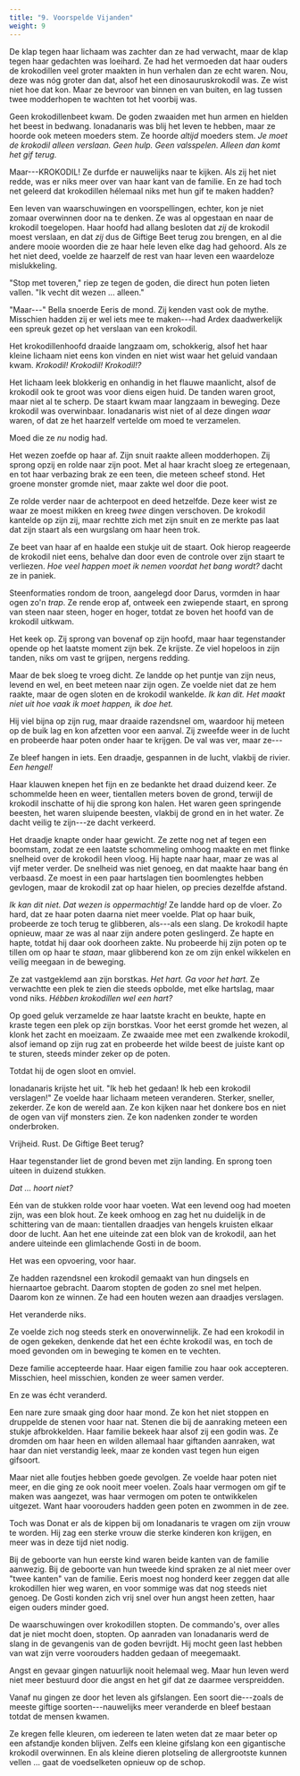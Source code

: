 ```yaml
---
title: "9. Voorspelde Vijanden"
weight: 9
---
```


De klap tegen haar lichaam was zachter dan ze had verwacht, maar de klap tegen haar gedachten was loeihard. Ze had het vermoeden dat haar ouders de krokodillen veel groter maakten in hun verhalen dan ze echt waren. Nou, deze was nóg groter dan dat, alsof het een dinosauruskrokodil was. Ze wist niet hoe dat kon. Maar ze bevroor van binnen en van buiten, en lag tussen twee modderhopen te wachten tot het voorbij was.

Geen krokodillenbeet kwam. De goden zwaaiden met hun armen en hielden het beest in bedwang. Ionadanaris was blij het leven te hebben, maar ze hoorde ook meteen moeders stem. Ze hoorde _altijd_ moeders stem. _Je moet de krokodil alleen verslaan. Geen hulp. Geen valsspelen. Alleen dan komt het gif terug._

Maar---KROKODIL! Ze durfde er nauwelijks naar te kijken. Als zij het niet redde, was er niks meer over van haar kant van de familie. En ze had toch net geleerd dat krokodillen hélemaal niks met hun gif te maken hadden?

Een leven van waarschuwingen en voorspellingen, echter, kon je niet zomaar overwinnen door na te denken. Ze was al opgestaan en naar de krokodil toegelopen. Haar hoofd had allang besloten dat _zij_ de krokodil moest verslaan, en dat _zij_ dus de Giftige Beet terug zou brengen, en al die andere mooie woorden die ze haar hele leven elke dag had gehoord. Als ze het niet deed, voelde ze haarzelf de rest van haar leven een waardeloze mislukkeling.

"Stop met toveren," riep ze tegen de goden, die direct hun poten lieten vallen. "Ik vecht dit wezen ... alleen."

"Maar---" Bella snoerde Eeris de mond. Zij kenden vast ook de mythe. Misschien hadden zij er wel iets mee te maken---had Ardex daadwerkelijk een spreuk gezet op het verslaan van een krokodil. 

Het krokodillenhoofd draaide langzaam om, schokkerig, alsof het haar kleine lichaam niet eens kon vinden en niet wist waar het geluid vandaan kwam. _Krokodil! Krokodil! Krokodil!?_

Het lichaam leek blokkerig en onhandig in het flauwe maanlicht, alsof de krokodil ook te groot was voor diens eigen huid. De tanden waren groot, maar niet al te scherp. De staart kwam maar langzaam in beweging. Deze krokodil was overwinbaar. Ionadanaris wist niet of al deze dingen _waar_ waren, of dat ze het haarzelf vertelde om moed te verzamelen.

Moed die ze _nu_ nodig had.

Het wezen zoefde op haar af. Zijn snuit raakte alleen modderhopen. Zij sprong opzij en rolde naar zijn poot. Met al haar kracht sloeg ze ertegenaan, en tot haar verbazing brak ze een teen, die meteen scheef stond. Het groene monster gromde niet, maar zakte wel door die poot.

Ze rolde verder naar de achterpoot en deed hetzelfde. Deze keer wist ze waar ze moest mikken en kreeg _twee_ dingen verschoven. De krokodil kantelde op zijn zij, maar rechtte zich met zijn snuit en ze merkte pas laat dat zijn staart als een wurgslang om haar heen trok.

Ze beet van haar af en haalde een stukje uit de staart. Ook hierop reageerde de krokodil niet eens, behalve dan door even de controle over zijn staart te verliezen. _Hoe veel happen moet ik nemen voordat het bang wordt?_ dacht ze in paniek.

Steenformaties rondom de troon, aangelegd door Darus, vormden in haar ogen zo'n _trap_. Ze rende erop af, ontweek een zwiepende staart, en sprong van steen naar steen, hoger en hoger, totdat ze boven het hoofd van de krokodil uitkwam.

Het keek op. Zij sprong van bovenaf op zijn hoofd, maar haar tegenstander opende op het laatste moment zijn bek. Ze krijste. Ze viel hopeloos in zijn tanden, niks om vast te grijpen, nergens redding.

Maar de bek sloeg te vroeg dicht. Ze landde op het puntje van zijn neus, levend en wel, en beet meteen naar zijn ogen. Ze voelde niet dat ze hem raakte, maar de ogen sloten en de krokodil wankelde. _Ik kan dit. Het maakt niet uit hoe vaak ik moet happen, ik doe het._

Hij viel bijna op zijn rug, maar draaide razendsnel om, waardoor hij meteen op de buik lag en kon afzetten voor een aanval. Zij zweefde weer in de lucht en probeerde haar poten onder haar te krijgen. De val was ver, maar ze---

Ze bleef hangen in iets. Een draadje, gespannen in de lucht, vlakbij de rivier. _Een hengel!_

Haar klauwen knepen het fijn en ze bedankte het draad duizend keer. Ze schommelde heen en weer, tientallen meters boven de grond, terwijl de krokodil inschatte of hij die sprong kon halen. Het waren geen springende beesten, het waren sluipende beesten, vlakbij de grond en in het water. Ze dacht veilig te zijn---ze dacht verkeerd.

Het draadje knapte onder haar gewicht. Ze zette nog net af tegen een boomstam, zodat ze een laatste schommeling omhoog maakte en met flinke snelheid over de krokodil heen vloog. Hij hapte naar haar, maar ze was al vijf meter verder. De snelheid was niet genoeg, en dat maakte haar bang én verbaasd. Ze moest in een paar hartslagen tien boomlengtes hebben gevlogen, maar de krokodil zat op haar hielen, op precies dezelfde afstand.

_Ik kan dit niet. Dat wezen is oppermachtig!_ Ze landde hard op de vloer. Zo hard, dat ze haar poten daarna niet meer voelde. Plat op haar buik, probeerde ze toch terug te glibberen, als---als een slang. De krokodil hapte opnieuw, maar ze was al naar zijn andere poten geslingerd. Ze hapte en hapte, totdat hij daar ook doorheen zakte. Nu probeerde hij zijn poten op te tillen om op haar te _staan_, maar glibberend kon ze om zijn enkel wikkelen en veilig meegaan in de beweging.

Ze zat vastgeklemd aan zijn borstkas. _Het hart. Ga voor het hart._ Ze verwachtte een plek te zien die steeds opbolde, met elke hartslag, maar vond niks. _Hébben krokodillen wel een hart?_

Op goed geluk verzamelde ze haar laatste kracht en beukte, hapte en kraste tegen een plek op zijn borstkas. Voor het eerst gromde het wezen, al klonk het zacht en moeizaam. Ze zwaaide mee met een zwalkende krokodil, alsof iemand op zijn rug zat en probeerde het wilde beest de juiste kant op te sturen, steeds minder zeker op de poten.

Totdat hij de ogen sloot en omviel.

Ionadanaris krijste het uit. "Ik heb het gedaan! Ik heb een krokodil verslagen!" Ze voelde haar lichaam meteen veranderen. Sterker, sneller, zekerder. Ze kon de wereld aan. Ze kon kijken naar het donkere bos en niet de ogen van vijf monsters zien. Ze kon nadenken zonder te worden onderbroken.

Vrijheid. Rust. De Giftige Beet terug?

Haar tegenstander liet de grond beven met zijn landing. En sprong toen uiteen in duizend stukken.

_Dat ... hoort niet?_

Eén van de stukken rolde voor haar voeten. Wat een levend oog had moeten zijn, was een blok hout. Ze keek omhoog en zag het nu duidelijk in de schittering van de maan: tientallen draadjes van hengels kruisten elkaar door de lucht. Aan het ene uiteinde zat een blok van de krokodil, aan het andere uiteinde een glimlachende Gosti in de boom.

Het was een opvoering, voor haar.

Ze hadden razendsnel een krokodil gemaakt van hun dingsels en hiernaartoe gebracht. Daarom stopten de goden zo snel met helpen. Daarom kon ze winnen. Ze had een houten wezen aan draadjes verslagen.

Het veranderde niks.

Ze voelde zich nog steeds sterk en onoverwinnelijk. Ze had een krokodil in de ogen gekeken, denkende dat het een échte krokodil was, en toch de moed gevonden om in beweging te komen en te vechten. 

Deze familie accepteerde haar. Haar eigen familie zou haar ook accepteren. Misschien, heel misschien, konden ze weer samen verder.

En ze was écht veranderd.

Een nare zure smaak ging door haar mond. Ze kon het niet stoppen en druppelde de stenen voor haar nat. Stenen die bij de aanraking meteen een stukje afbrokkelden. Haar familie bekeek haar alsof zij een godin was. Ze dromden om haar heen en wilden allemaal haar giftanden aanraken, wat haar dan niet verstandig leek, maar ze konden vast tegen hun eigen gifsoort.

Maar niet alle foutjes hebben goede gevolgen. Ze voelde haar poten niet meer, en die ging ze ook nooit meer voelen. Zoals haar vermogen om gif te maken was aangezet, was haar vermogen om poten te ontwikkelen uitgezet. Want haar voorouders hadden geen poten en zwommen in de zee.

Toch was Donat er als de kippen bij om Ionadanaris te vragen om zijn vrouw te worden. Hij zag een sterke vrouw die sterke kinderen kon krijgen, en meer was in deze tijd niet nodig.

Bij de geboorte van hun eerste kind waren beide kanten van de familie aanwezig. Bij de geboorte van hun tweede kind spraken ze al niet meer over "twee kanten" van de familie. Eeris moest nog honderd keer zeggen dat alle krokodillen hier weg waren, en voor sommige was dat nog steeds niet genoeg. De Gosti konden zich vrij snel over hun angst heen zetten, haar eigen ouders minder goed.

De waarschuwingen over krokodillen stopten. De commando's, over alles dat je niet mocht doen, stopten. Op aanraden van Ionadanaris werd de slang in de gevangenis van de goden bevrijdt. Hij mocht geen last hebben van wat zijn verre voorouders hadden gedaan of meegemaakt.

Angst en gevaar gingen natuurlijk nooit helemaal weg. Maar hun leven werd niet meer bestuurd door die angst en het gif dat ze daarmee verspreidden. 

Vanaf nu gingen ze door het leven als gifslangen. Een soort die---zoals de meeste giftige soorten---nauwelijks meer veranderde en bleef bestaan totdat de mensen kwamen.

Ze kregen felle kleuren, om iedereen te laten weten dat ze maar beter op een afstandje konden blijven. Zelfs een kleine gifslang kon een gigantische krokodil overwinnen. En als kleine dieren plotseling de allergrootste kunnen vellen ... gaat de voedselketen opnieuw op de schop.